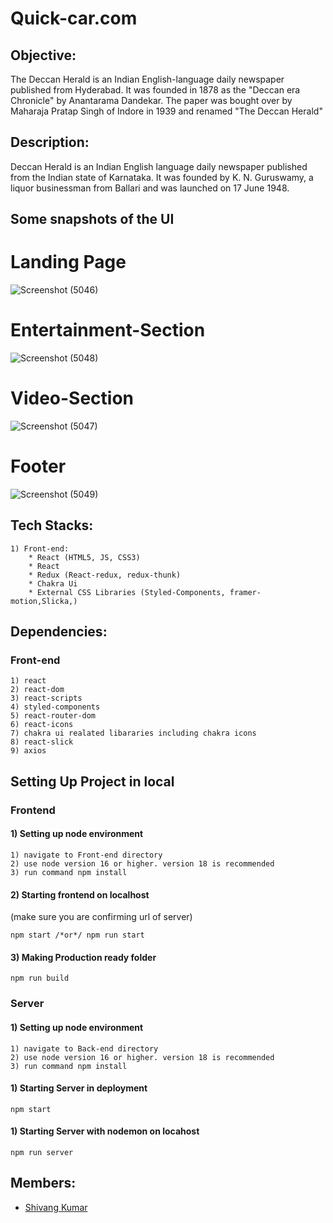 # Quick-car.com

## Objective:
The Deccan Herald is an Indian English-language daily newspaper published from Hyderabad. It was founded in 1878 as the "Deccan era Chronicle" by Anantarama Dandekar. The paper was bought over by Maharaja Pratap Singh of Indore in 1939 and renamed "The Deccan Herald"

## Description:

Deccan Herald is an Indian English language daily newspaper published from the Indian state of Karnataka. It was founded by K. N. Guruswamy, a liquor businessman from Ballari and was launched on 17 June 1948.

## Some snapshots of the UI

# Landing Page
![Screenshot (5046)](https://user-images.githubusercontent.com/103144321/221189207-27dff04d-42c2-4e9b-9bb3-4ee6f1f5eef3.png)

# Entertainment-Section
![Screenshot (5048)](https://user-images.githubusercontent.com/103144321/221189344-a41fd7da-2ce5-4880-a340-69190ad37dad.png)

# Video-Section
![Screenshot (5047)](https://user-images.githubusercontent.com/103144321/221189768-af90cd5f-c1d7-4e82-abec-c47140d40846.png)


# Footer
![Screenshot (5049)](https://user-images.githubusercontent.com/103144321/221189443-43502acf-fe0b-4b81-9bf7-65369edf1225.png)




## Tech Stacks:
    
    1) Front-end:
        * React (HTML5, JS, CSS3)
        * React
        * Redux (React-redux, redux-thunk)
        * Chakra Ui
        * External CSS Libraries (Styled-Components, framer-motion,Slicka,)



## Dependencies:

### Front-end

    1) react
    2) react-dom
    3) react-scripts
    4) styled-components
    5) react-router-dom
    6) react-icons
    7) chakra ui realated libararies including chakra icons
    8) react-slick
    9) axios
 


## Setting Up Project in local

### Frontend

#### 1) Setting up node environment

    1) navigate to Front-end directory
    2) use node version 16 or higher. version 18 is recommended
    3) run command npm install

#### 2) Starting frontend on localhost
(make sure you are confirming url of server)

    npm start /*or*/ npm run start

#### 3) Making Production ready folder

    npm run build

### Server
#### 1) Setting up node environment

    1) navigate to Back-end directory
    2) use node version 16 or higher. version 18 is recommended
    3) run command npm install


#### 1) Starting Server in deployment

    npm start

#### 1) Starting Server with nodemon on locahost

    npm run server




## Members:
* [Shivang Kumar](https://github.com/kshivang80)





